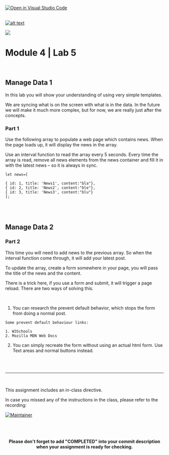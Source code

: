 [![Open in Visual Studio Code](https://classroom.github.com/assets/open-in-vscode-718a45dd9cf7e7f842a935f5ebbe5719a5e09af4491e668f4dbf3b35d5cca122.svg)](https://classroom.github.com/online_ide?assignment_repo_id=13275260&assignment_repo_type=AssignmentRepo)
<br/>
<br/>

[![alt text](https://x4w8f4y8.rocketcdn.me/wp-content/uploads/2020/05/iod_h_tp_white_c.png)](#)

<!-- _class: lead -->

![](./images/iod.png)

# Module 4 | Lab 5

<br/>

## Manage Data 1

In this lab you will show your
understanding of using very simple
templates.

We are syncing what is on the screen
with what is in the data. In the future
we will make it much more complex,
but for now, we are really just after the
concepts.

### **Part 1**
Use the following array to populate
a web page which contains news. When the
page loads up, it will display the news in the
array.

Use an interval function to read the array
every 5 seconds. Every time the array is
read, remove all news elements from the
news container and fill it in with the latest
news – so it is always in sync.

```
let news=[

{ id: 1, title: 'News1', content:"bla"},
{ id: 2, title: 'News2', content:"ble"},
{ id: 3, title: 'News3', content:"blu"}
];
```
</br>

<br/>

## Manage Data 2

### **Part 2**

This time you will need to add news to the previous array. So when the
interval function come through, it will add your latest post.

To update the array, create a form somewhere in
your page, you will pass the title of the news and
the content.

There is a trick here, if you use a form and submit,
it will trigger a page reload. There are two ways of
solving this.

</br>

1) You can research the prevent default
behavior, which stops the form from doing a
normal post.

```
Some prevent default behaviour links:

1. W3Schools
2. Mozilla MDN Web Docs
```

2) You can simply recreate the form without
using an actual html form. Use Text areas and
normal buttons instead.

</br>
</br>

<hr>

<br/>

This assignment includes an in-class directive.

In case you missed any of the instructions in the class, please refer to the recording:

[![Maintainer](https://custom-icon-badges.demolab.com/badge/-ZOOM%20CLASS%20RECORDING-gold?style=for-the-badge&logo=google-logo&logoColor=black)](https://docs.google.com/spreadsheets/d/1ToABwZF6np66kwIxg-qORVwkW-G__6FBbsPHdmH6rOA/edit#gid=0{:target="_blank})

<br/>
<br/>

<html>
  <div align='center'>
    <h4>Please don't forget to add "<b>COMPLETED</b>" into your commit description when your assignment is ready for checking.</h4>
  </div>
</html>

<br/>
<br/>
<br/>
